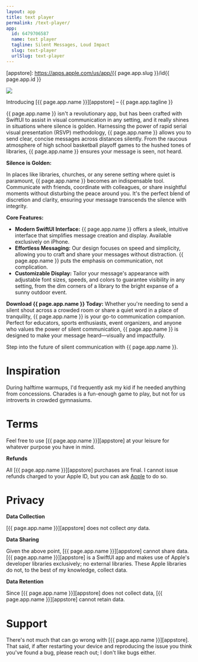 ```yaml
---
layout: app
title: text player
permalink: /text-player/
app:
  id: 6479706587
  name: text player
  tagline: Silent Messages, Loud Impact
  slug: text-player
  urlSlug: text-player
---
```


[appstore]: https://apps.apple.com/us/app/{{ page.app.slug }}/id{{ page.app.id }}

![](./main.jpg)

Introducing [{{ page.app.name }}][appstore] – {{ page.app.tagline }}

{{ page.app.name }} isn't a revolutionary app, but has been crafted with SwiftUI to assist in visual communication in any setting, and it really shines in situations where silence is golden.
Harnessing the power of rapid serial visual presentation (RSVP) methodology, {{ page.app.name }} allows you to send clear, concise messages across distances silently.
From the raucous atmosphere of high school basketball playoff games to the hushed tones of libraries, {{ page.app.name }} ensures your message is seen, not heard.

**Silence is Golden:**

In places like libraries, churches, or any serene setting where quiet is paramount, {{ page.app.name }} becomes an indispensable tool.
Communicate with friends, coordinate with colleagues, or share insightful moments without disturbing the peace around you.
It's the perfect blend of discretion and clarity, ensuring your message transcends the silence with integrity.

**Core Features:**

- **Modern SwiftUI Interface:** {{ page.app.name }} offers a sleek, intuitive interface that simplifies message creation and display. Available exclusively on iPhone.
- **Effortless Messaging:** Our design focuses on speed and simplicity, allowing you to craft and share your messages without distraction. {{ page.app.name }} puts the emphasis on communication, not complication.
- **Customizable Display:** Tailor your message's appearance with adjustable font sizes, speeds, and colors to guarantee visibility in any setting, from the dim corners of a library to the bright expanse of a sunny outdoor event.

**Download {{ page.app.name }} Today:**
Whether you're needing to send a silent shout across a crowded room or share a quiet word in a place of tranquility, {{ page.app.name }} is your go-to communication companion.
Perfect for educators, sports enthusiasts, event organizers, and anyone who values the power of silent communication, {{ page.app.name }} is designed to make your message heard—visually and impactfully.

Step into the future of silent communication with {{ page.app.name }}.

# Inspiration

During halftime warmups, I'd frequently ask my kid if he needed anything from concessions.
Charades is a fun-enough game to play, but not for us introverts in crowded gymnasiums.

# Terms

Feel free to use [{{ page.app.name }}][appstore] at your leisure for whatever purpose you have in mind.

**Refunds**

All [{{ page.app.name }}][appstore] purchases are final. I cannot issue refunds charged to your Apple ID, but you can ask [Apple](https://support.apple.com/en-us/118223) to do so.

# Privacy

**Data Collection**

[{{ page.app.name }}][appstore] does not collect _any_ data.

**Data Sharing**

Given the above point, [{{ page.app.name }}][appstore] cannot share data. [{{ page.app.name }}][appstore] is a SwiftUI app and makes use of Apple's developer libraries exclusively; no external libraries. These Apple libraries do not, to the best of my knowledge, collect data.

**Data Retention**

Since [{{ page.app.name }}][appstore] does not collect data, [{{ page.app.name }}][appstore] cannot retain data.

# Support

There's not much that can go wrong with [{{ page.app.name }}][appstore]. That said, if after restarting your device and reproducing the issue you think you've found a bug, please reach out; I don't like bugs either.
